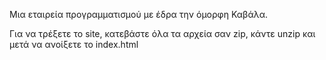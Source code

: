 Μια εταιρεία προγραμματισμού με έδρα την όμορφη Καβάλα.

Για να τρέξετε το site, κατεβάστε όλα τα αρχεία σαν zip, κάντε unzip και μετά να ανοίξετε το index.html
